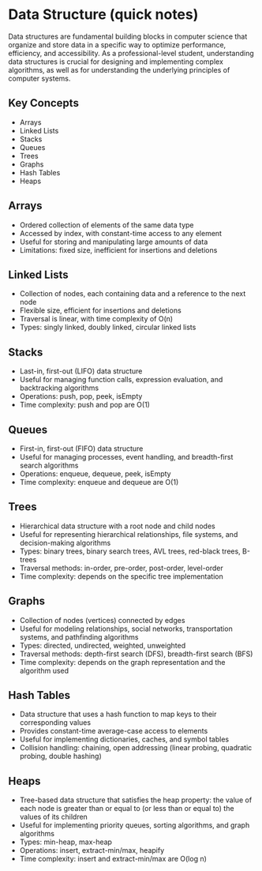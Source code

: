 Data Structure (quick notes)
================

Data structures are fundamental building blocks in computer science that organize and store data in a specific way to optimize performance, efficiency, and accessibility. As a professional-level student, understanding data structures is crucial for designing and implementing complex algorithms, as well as for understanding the underlying principles of computer systems.

**Key Concepts**
-----------------

* Arrays
* Linked Lists
* Stacks
* Queues
* Trees
* Graphs
* Hash Tables
* Heaps


**Arrays**
-----------------

* Ordered collection of elements of the same data type
* Accessed by index, with constant-time access to any element
* Useful for storing and manipulating large amounts of data
* Limitations: fixed size, inefficient for insertions and deletions



**Linked Lists**
-----------------

* Collection of nodes, each containing data and a reference to the next node
* Flexible size, efficient for insertions and deletions
* Traversal is linear, with time complexity of O(n)
* Types: singly linked, doubly linked, circular linked lists



**Stacks**
-----------------

* Last-in, first-out (LIFO) data structure
* Useful for managing function calls, expression evaluation, and backtracking algorithms
* Operations: push, pop, peek, isEmpty
* Time complexity: push and pop are O(1)



**Queues**
-----------------

* First-in, first-out (FIFO) data structure
* Useful for managing processes, event handling, and breadth-first search algorithms
* Operations: enqueue, dequeue, peek, isEmpty
* Time complexity: enqueue and dequeue are O(1)




**Trees**
-----------------

* Hierarchical data structure with a root node and child nodes
* Useful for representing hierarchical relationships, file systems, and decision-making algorithms
* Types: binary trees, binary search trees, AVL trees, red-black trees, B-trees
* Traversal methods: in-order, pre-order, post-order, level-order
* Time complexity: depends on the specific tree implementation




**Graphs**
-----------------

* Collection of nodes (vertices) connected by edges
* Useful for modeling relationships, social networks, transportation systems, and pathfinding algorithms
* Types: directed, undirected, weighted, unweighted
* Traversal methods: depth-first search (DFS), breadth-first search (BFS)
* Time complexity: depends on the graph representation and the algorithm used

**Hash Tables**
-----------------
* Data structure that uses a hash function to map keys to their corresponding values
* Provides constant-time average-case access to elements
* Useful for implementing dictionaries, caches, and symbol tables
* Collision handling: chaining, open addressing (linear probing, quadratic probing, double hashing)

**Heaps**
-----------------
* Tree-based data structure that satisfies the heap property: the value of each node is greater than or equal to (or less than or equal to) the values of its children
* Useful for implementing priority queues, sorting algorithms, and graph algorithms
* Types: min-heap, max-heap
* Operations: insert, extract-min/max, heapify
* Time complexity: insert and extract-min/max are O(log n)

